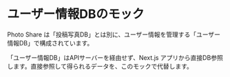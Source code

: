 # ユーザー情報DBのモック

Photo Share は「投稿写真DB」とは別に、ユーザー情報を管理する「ユーザー情報DB」で構成されています。

「ユーザー情報DB」はAPIサーバーを経由せず、Next.js アプリから直接DB参照します。直接参照して得られるデータを、このモックで代替します。
